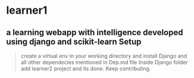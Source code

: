 # learner1
a learning webapp with intelligence developed using django and scikit-learn
Setup
------
> create a virtual env in your working directory and 
  install Django and all other dependecies mentioned in Dep.md file
> Inside Django folder add learner2 project and its done. Keep contributing.
